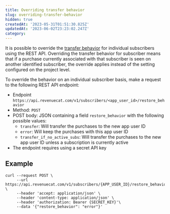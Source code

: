 ```yaml
---
title: Overriding transfer behavior
slug: overriding-transfer-behavior
hidden: true
createdAt: '2023-05-31T01:51:30.825Z'
updatedAt: '2023-06-02T23:23:02.247Z'
category: 
---
```

It is possible to override the [transfer behavior](doc:restoring-purchases#transferring-purchases-seen-on-multiple-app-user-ids) for individual subscribers using the REST API. Overriding the transfer behavior for subscriber means that if a purchase currently associated with that subscriber is seen on another identified subscriber, the override applies instead of the setting configured on the project level.

To override the behavior on an individual subscriber basis, make a request to the following REST API endpoint:

- Endpoint `https://api.revenuecat.com/v1/subscribers/<app_user_id>/restore_behavior`
- Method: `POST`
- POST body: JSON containing a field `restore_behavior` with the following possible values:
  - `transfer`:  Will transfer the purchases to the new app user ID
  - `error`: Will keep the purchases with this app user ID
  - `transfer_if_no_active_subs`: Will transfer the purchases to the new app user ID unless a subscription is currently active
- The endpoint requires using a secret API key

## Example

```Text cURL
curl --request POST \
     --url https://api.revenuecat.com/v1/subscribers/{APP_USER_ID}/restore_behavior \
     --header 'accept: application/json' \
     --header 'content-type: application/json' \
     --header 'authorization: Bearer {SECRET_KEY}'\
     --data '{"restore_behavior": "error"}'
```